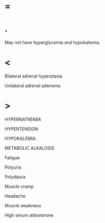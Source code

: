 # =

# .

May not have hyperglycemia and hypokalemia.

# <

Bilateral adrenal hyperplasia

Unilateral adrenal adenoma

# >

HYPERNATREMIA

HYPERTENSION

HYPOKALEMIA

METABOLIC ALKALOSIS

Fatigue

Polyuria

Polydipsia

Muscle cramp

Headache

Muscle weakness

High serum aldosterone
